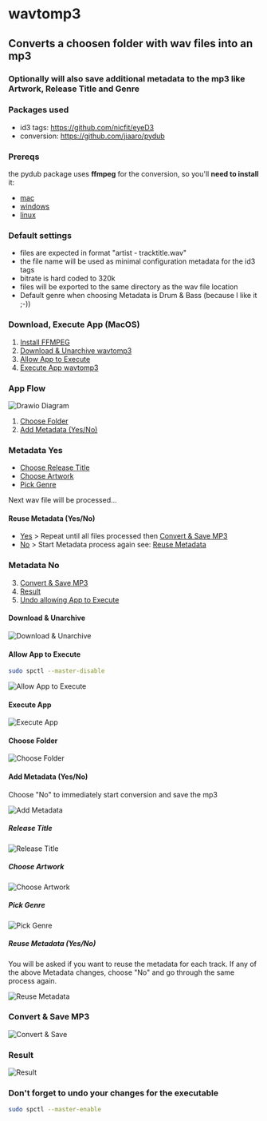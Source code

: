 # wavtomp3

## Converts a choosen folder with wav files into an mp3
### Optionally will also save additional metadata to the mp3 like Artwork, Release Title and Genre

### Packages used
- id3 tags: https://github.com/nicfit/eyeD3
- conversion: https://github.com/jiaaro/pydub

<a name="prereqs"/></a>
### Prereqs
the pydub package uses <b>ffmpeg</b> for the conversion, so you'll <b>need to install</b> it:

- [mac](https://github.com/fluent-ffmpeg/node-fluent-ffmpeg/wiki/Installing-ffmpeg-on-Mac-OS-X)
- [windows](https://windowsloop.com/install-ffmpeg-windows-10/)
- [linux](https://linuxize.com/post/how-to-install-ffmpeg-on-debian-9/)

### Default settings
- files are expected in format "artist - tracktitle.wav"
- the file name will be used as minimal configuration metadata for the id3 tags
- bitrate is hard coded to 320k
- files will be exported to the same directory as the wav file location
- Default genre when choosing Metadata is Drum & Bass (because I like it ;-))

### Download, Execute App (MacOS)
 
1. [Install FFMPEG](#prereqs) 
2. [Download & Unarchive wavtomp3](#download_unarchive)  
3. [Allow App to Execute](#allow_app)  
4. [Execute App wavtomp3](#execute_app)

### App Flow

![Drawio Diagram](readme-content/wavtomp3.png)

1. [Choose Folder](#choose_folder)  
2. [Add Metadata (Yes/No)](#add_metadata) 

### Metadata Yes

- [Choose Release Title](#choose_title)
- [Choose Artwork](#choose_artwork) 
- [Pick Genre](#pick_genre) 

Next wav file will be processed...

#### Reuse Metadata (Yes/No)
- <ins>Yes</ins> > Repeat until all files processed then [Convert & Save MP3](#convert)
- <ins>No</ins> > Start Metadata process again see: [Reuse Metadata](#reuse)

### Metadata No
 
3. [Convert & Save MP3](#convert)
4. [Result](#result)
5. [Undo allowing App to Execute](#undo)
  
<a name="download_unarchive"/></a>
#### Download & Unarchive

<img src="https://github.com/carlos-lehmann/wavtomp3/blob/main/readme-content/Download-Unarchive.gif?raw=true" alt="Download & Unarchive" />

<a name="allow_app"/></a>
#### Allow App to Execute

```bash
sudo spctl --master-disable
```

<img src="https://github.com/carlos-lehmann/wavtomp3/blob/main/readme-content/Allow-Executable.gif?raw=true" alt="Allow App to Execute" />

<a name="execute_app"/></a>
#### Execute App

<img src="https://github.com/carlos-lehmann/wavtomp3/blob/main/readme-content/Execute-App.gif?raw=true" alt="Execute App" />

<a name="choose_folder"/></a>
#### Choose Folder

<img src="https://github.com/carlos-lehmann/wavtomp3/blob/main/readme-content/Choose-Wav-Folder.gif?raw=true" alt="Choose Folder" />

<a name="add_metadata"/></a>
#### Add Metadata (Yes/No)

Choose "No" to immediately start conversion and save the mp3

<img src="https://github.com/carlos-lehmann/wavtomp3/blob/main/readme-content/Add-Metadata.gif?raw=true" alt="Add Metadata" />

<a name="choose_title"/></a>
##### Release Title

<img src="https://github.com/carlos-lehmann/wavtomp3/blob/main/readme-content/Add-Release-Title.gif?raw=true" alt="Release Title" />

<a name="choose_artwork"/></a>
##### Choose Artwork

<img src="https://github.com/carlos-lehmann/wavtomp3/blob/main/readme-content/Choose-Artwork.gif?raw=true" alt="Choose Artwork" />

<a name="pick_genre"/></a>
##### Pick Genre

<img src="https://github.com/carlos-lehmann/wavtomp3/blob/main/readme-content/Pick-Genre.gif?raw=true" alt="Pick Genre" />

<a name="reuse"/></a>
##### Reuse Metadata (Yes/No)

You will be asked if you want to reuse the metadata for each track. If any of the above Metadata changes, choose "No" and go through the same process again.

<img src="https://github.com/carlos-lehmann/wavtomp3/blob/main/readme-content/Reuse-Metadata.gif?raw=true" alt="Reuse Metadata" />

<a name="convert"/></a>
### Convert & Save MP3

<img src="https://github.com/carlos-lehmann/wavtomp3/blob/main/readme-content/Convert-Save-MP3.gif?raw=true" alt="Convert & Save" />

<a name="result"/></a>
### Result

<img src="https://github.com/carlos-lehmann/wavtomp3/blob/main/readme-content/Finished-Conversion.png?raw=true" alt="Result" />

<a name="undo"/></a>
### Don't forget to undo your changes for the executable

```bash
sudo spctl --master-enable
```

